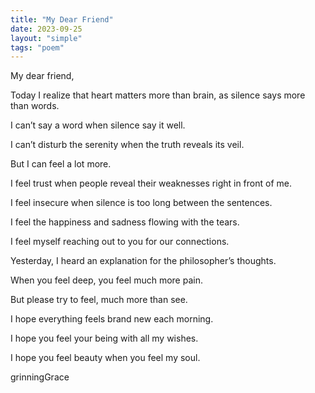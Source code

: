 ```yaml
---
title: "My Dear Friend"
date: 2023-09-25
layout: "simple"
tags: "poem"
---
```


My dear friend,

Today I realize that heart matters more than brain, as silence says more than words.

I can’t  say a word when silence say it well.

I can’t disturb the serenity when the truth reveals its veil.

But I can feel a lot more.

I feel trust when people reveal their weaknesses right in front of me.

I feel insecure when silence is too long between the sentences.

I feel the happiness and sadness flowing with the tears.

I feel myself reaching out to you for our connections.


Yesterday, I heard an explanation for the philosopher’s thoughts. 

When you feel deep, you feel much more pain.

But please try to feel, much more than see.

I hope everything feels brand new each morning.

I hope you feel your being  with all my wishes.

I hope you feel beauty when you feel my soul.



grinningGrace